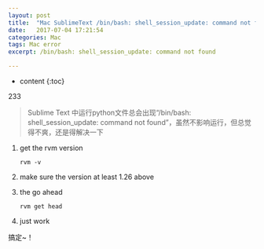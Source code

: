```yaml
---
layout: post
title:  "Mac SublimeText /bin/bash: shell_session_update: command not found"
date:   2017-07-04 17:21:54
categories: Mac
tags: Mac error
excerpt: /bin/bash: shell_session_update: command not found

---
```


* content
{:toc}


233


> Sublime Text 中运行python文件总会出现“/bin/bash: shell_session_update: command not found”，虽然不影响运行，但总觉得不爽，还是得解决一下



1. get the rvm version

   ```shell
   rvm -v
   ```


2. make sure the version at least 1.26 above



3. the go ahead

   ```shell
   rvm get head
   ```


4. just work





搞定~！
